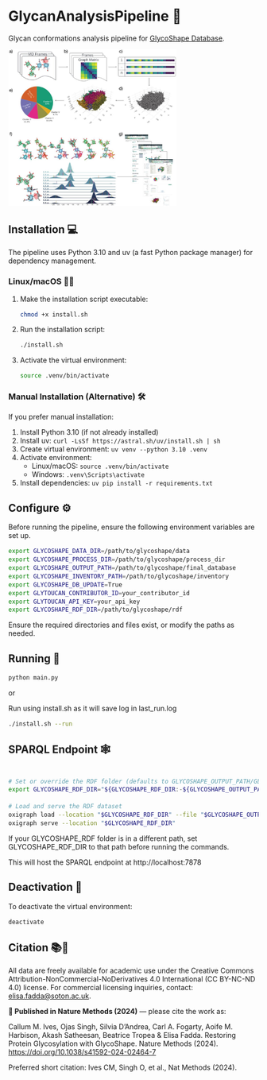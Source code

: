 # GlycanAnalysisPipeline 🧬

Glycan conformations analysis pipeline for [GlycoShape Database](https://glycoshape.org).

<img src="docs/Figure.jpg" alt="Schematic overview of Glycan Analysis Pipeline (GAP) used to build the GlycoShape Glycan Database (GDB). Panel a) Multiple uncorrelated replica molecular dynamics (MD) simulations are performed for each glycan in the GDB, to comprehensively sample its structural dynamics. The resulting MD frames are then transformed into a graph matrix representation, as depicted in Panel b), simplified by flattening the lower half as shown in Panel c). This step enables a dimensionality reduction via principal component analysis (PCA), shown in Panel d). These data are clustered by Gaussian Mixture Model (GMM) and the results of which are displayed in terms of cluster distributions, see Panel e). Panel f) Representative 3D structures for each cluster are selected based on KDE maxima, along with comprehensive torsion angle profiles for the highest populated clusters, showing the wide breadth of the conformational space covered by GAP. Panel g) Structures derived from GAP are clearly presented on the GlycoShape GDB web platform, in addition to biological and chemical information." style="zoom: 33%;" />

## Installation 💻

The pipeline uses Python 3.10 and uv (a fast Python package manager) for dependency management.

### Linux/macOS 🐧🍏

1. Make the installation script executable:
   ```bash
   chmod +x install.sh
   ```

2. Run the installation script:
   ```bash
   ./install.sh
   ```

3. Activate the virtual environment:
   ```bash
   source .venv/bin/activate
   ```

### Manual Installation (Alternative) 🛠️

If you prefer manual installation:

1. Install Python 3.10 (if not already installed)
2. Install uv: `curl -LsSf https://astral.sh/uv/install.sh | sh`
3. Create virtual environment: `uv venv --python 3.10 .venv`
4. Activate environment:
   - Linux/macOS: `source .venv/bin/activate`
   - Windows: `.venv\Scripts\activate`
5. Install dependencies: `uv pip install -r requirements.txt`

## Configure ⚙️

Before running the pipeline, ensure the following environment variables are set up.

```bash
export GLYCOSHAPE_DATA_DIR=/path/to/glycoshape/data
export GLYCOSHAPE_PROCESS_DIR=/path/to/glycoshape/process_dir
export GLYCOSHAPE_OUTPUT_PATH=/path/to/glycoshape/final_database
export GLYCOSHAPE_INVENTORY_PATH=/path/to/glycoshape/inventory
export GLYCOSHAPE_DB_UPDATE=True
export GLYTOUCAN_CONTRIBUTOR_ID=your_contributor_id
export GLYTOUCAN_API_KEY=your_api_key
export GLYCOSHAPE_RDF_DIR=/path/to/glycoshape/rdf
```

Ensure the required directories and files exist, or modify the paths as needed.

## Running 🚀

```bash
python main.py
```
or

Run using install.sh as it will save log in last_run.log
```bash
./install.sh --run
```

## SPARQL Endpoint 🕸️

```bash

# Set or override the RDF folder (defaults to GLYCOSHAPE_OUTPUT_PATH/GLYCOSHAPE_RDF)
export GLYCOSHAPE_RDF_DIR="${GLYCOSHAPE_RDF_DIR:-${GLYCOSHAPE_OUTPUT_PATH}/GLYCOSHAPE_RDF}"

# Load and serve the RDF dataset
oxigraph load --location "$GLYCOSHAPE_RDF_DIR" --file "$GLYCOSHAPE_OUTPUT_PATH/GLYCOSHAPE_RDF.ttl"
oxigraph serve --location "$GLYCOSHAPE_RDF_DIR"
```

If your GLYCOSHAPE_RDF folder is in a different path, set GLYCOSHAPE_RDF_DIR to that path before running the commands.

This will host the SPARQL endpoint at http://localhost:7878

## Deactivation 📴

To deactivate the virtual environment:
```bash
deactivate
```

## Citation 📚🔬

All data are freely available for academic use under the Creative Commons Attribution-NonCommercial-NoDerivatives 4.0 International (CC BY-NC-ND 4.0) license. For commercial licensing inquiries, contact: elisa.fadda@soton.ac.uk.

**🔔 Published in Nature Methods (2024)** — please cite the work as:

Callum M. Ives, Ojas Singh, Silvia D’Andrea, Carl A. Fogarty, Aoife M. Harbison, Akash Satheesan, Beatrice Tropea & Elisa Fadda. Restoring Protein Glycosylation with GlycoShape. Nature Methods (2024). https://doi.org/10.1038/s41592-024-02464-7

Preferred short citation: Ives CM, Singh O, et al., Nat Methods (2024).

